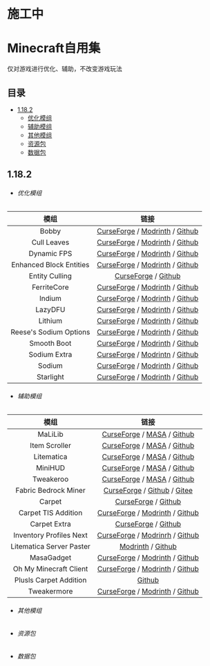 # 施工中

# Minecraft自用集
仅对游戏进行优化、辅助，不改变游戏玩法

## 目录
- [1.18.2](https://github.com/LingEmberMaple/My_Minecraft_Mod_list#1182)
  - [优化模组](https://github.com/LingEmberMaple/My_Minecraft_Mod_list#优化模组)
  - [辅助模组](https://github.com/LingEmberMaple/My_Minecraft_Mod_list#辅助模组)
  - [其他模组](https://github.com/LingEmberMaple/My_Minecraft_Mod_list#其他模组)
  - [资源包](https://github.com/LingEmberMaple/My_Minecraft_Mod_list#资源包)
  - [数据包](https://github.com/LingEmberMaple/My_Minecraft_Mod_list#数据包)

## 1.18.2
- ###### 优化模组
|模组|链接|
|:---:|:---:|
|Bobby|[CurseForge](https://www.curseforge.com/minecraft/mc-mods/bobby) / [Modrinth](https://modrinth.com/mod/bobby) / [Github](https://github.com/Johni0702/bobby)|
|Cull Leaves|[CurseForge](https://www.curseforge.com/minecraft/mc-mods/cull-leaves) / [Modrinth](https://modrinth.com/mod/cull-leaves) / [Github](https://github.com/TeamMidnightDust/CullLeaves)|
|Dynamic FPS|[CurseForge](https://www.curseforge.com/minecraft/mc-mods/dynamic-fps) / [Modrinth](https://modrinth.com/mod/dynamic-fps) / [Github](https://github.com/juliand665/Dynamic-FPS)|
|Enhanced Block Entities|[CurseForge](https://www.curseforge.com/minecraft/mc-mods/enhanced-block-entities) / [Modrinth](https://modrinth.com/mod/ebe) / [Github](https://github.com/FoundationGames/EnhancedBlockEntities)|
|Entity Culling|[CurseForge](https://www.curseforge.com/minecraft/mc-mods/entityculling) / [Github](https://github.com/tr7zw/EntityCulling)|
|FerriteCore|[CurseForge](https://www.curseforge.com/minecraft/mc-mods/ferritecore-fabric) / [Modrinth](https://modrinth.com/mod/ferrite-core) / [Github](https://github.com/malte0811/FerriteCore)|
|Indium|[CurseForge](https://www.curseforge.com/minecraft/mc-mods/indium) / [Modrinth](https://modrinth.com/mod/indium) / [Github](https://github.com/comp500/Indium)|
|LazyDFU|[CurseForge](https://www.curseforge.com/minecraft/mc-mods/lazydfu) / [Modrinth](https://modrinth.com/mod/lazydfu) / [Github](https://github.com/astei/lazydfu)|
|Lithium|[CurseForge](https://www.curseforge.com/minecraft/mc-mods/lithium) / [Modrinth](https://modrinth.com/mod/lithium) / [Github](https://github.com/CaffeineMC/lithium-fabric)|
|Reese's Sodium Options|[CurseForge](https://www.curseforge.com/minecraft/mc-mods/reeses-sodium-options) / [Modrinth](https://modrinth.com/mod/reeses-sodium-options) / [Github](https://github.com/FlashyReese/reeses-sodium-options)|
|Smooth Boot|[CurseForge](https://www.curseforge.com/minecraft/mc-mods/smooth-boot) / [Modrinth](https://modrinth.com/mod/smoothboot-fabric) / [Github](https://github.com/UltimateBoomer/mc-smoothboot)|
|Sodium Extra|[CurseForge](https://www.curseforge.com/minecraft/mc-mods/sodium-extra) / [Modrintn](https://modrinth.com/mod/sodium-extra) / [Github](https://github.com/FlashyReese/sodium-extra-fabric)|
|Sodium|[CurseForge](https://www.curseforge.com/minecraft/mc-mods/sodium) / [Modrinth](https://modrinth.com/mod/sodium) / [Github](https://github.com/CaffeineMC/sodium-fabric)|
|Starlight|[CurseForge](https://www.curseforge.com/minecraft/mc-mods/starlight) / [Modrinth](https://modrinth.com/mod/starlight) / [Github](https://github.com/PaperMC/Starlight)|

  
- ###### 辅助模组
|模组|链接|
|:---:|:---:|
|MaLiLib|[CurseForge](https://www.curseforge.com/minecraft/mc-mods/malilib) / [MASA](https://masa.dy.fi/tmp/minecraft/mods/client_mods/) / [Github](https://github.com/maruohon/malilib)|
|Item Scroller|[CurseForge](https://www.curseforge.com/minecraft/mc-mods/item-scroller) / [MASA](https://masa.dy.fi/tmp/minecraft/mods/client_mods/) / [Github](https://github.com/maruohon/itemscroller)|
|Litematica|[CurseForge](https://www.curseforge.com/minecraft/mc-mods/litematica) / [MASA](https://masa.dy.fi/tmp/minecraft/mods/client_mods/) / [Github](https://github.com/maruohon/litematica)|
|MiniHUD|[CurseForge](https://www.curseforge.com/minecraft/mc-mods/minihud) / [MASA](https://masa.dy.fi/tmp/minecraft/mods/client_mods/) / [Github](https://github.com/maruohon/minihud)|
|Tweakeroo|[CurseForge](https://www.curseforge.com/minecraft/mc-mods/tweakeroo) / [MASA](https://masa.dy.fi/tmp/minecraft/mods/client_mods/) / [Github](https://github.com/maruohon/tweakeroo)|
|Fabric Bedrock Miner|[CurseForge](https://www.curseforge.com/minecraft/mc-mods/fabric-bedrock-miner) / [Github](https://github.com/LXYan2333/Fabric-Bedrock-Miner) / [Gitee](https://gitee.com/lxyan2333/Fabric-Bedrock-Miner)|
|Carpet|[CurseForge](https://www.curseforge.com/minecraft/mc-mods/carpet) / [Github](https://github.com/gnembon/fabric-carpet)|
|Carpet TIS Addition|[CurseForge](https://www.curseforge.com/minecraft/mc-mods/carpet-tis-addition) / [Modrinth](https://modrinth.com/mod/carpet-tis-addition) / [Github](https://github.com/TISUnion/Carpet-TIS-Addition)|
|Carpet Extra|[CurseForge](https://www.curseforge.com/minecraft/mc-mods/carpet-extra) / [Github](https://github.com/gnembon/carpet-extra)|
|Inventory Profiles Next|[CurseForge](https://www.curseforge.com/minecraft/mc-mods/inventory-profiles-next) / [Modrinrh](https://modrinth.com/mod/inventory-profiles-next) / [Github](https://github.com/blackd/Inventory-Profiles)|
|Litematica Server Paster|[Modrinth](https://modrinth.com/mod/litematica-server-paster) / [Github](https://github.com/Fallen-Breath/litematica-server-paster)|
|MasaGadget|[CurseForge](https://www.curseforge.com/minecraft/mc-mods/masa-gadget) / [Modrinth](https://modrinth.com/mod/masa-gadget) / [Github](https://github.com/plusls/MasaGadget)|
|Oh My Minecraft Client|[CurseForge](https://www.curseforge.com/minecraft/mc-mods/oh-my-minecraft-client) / [Modrinth](https://modrinth.com/mod/oh-my-minecraft-client) / [Github](https://github.com/plusls/oh-my-minecraft-client)|
|Plusls Carpet Addition|[Github](https://github.com/plusls/plusls-carpet-addition)|
|Tweakermore|[CurseForge](https://www.curseforge.com/minecraft/mc-mods/tweakermore) / [Modrinth](https://modrinth.com/mod/tweakermore) / [Github](https://github.com/Fallen-Breath/tweakermore)|

- ###### 其他模组

- ###### 资源包

- ###### 数据包
